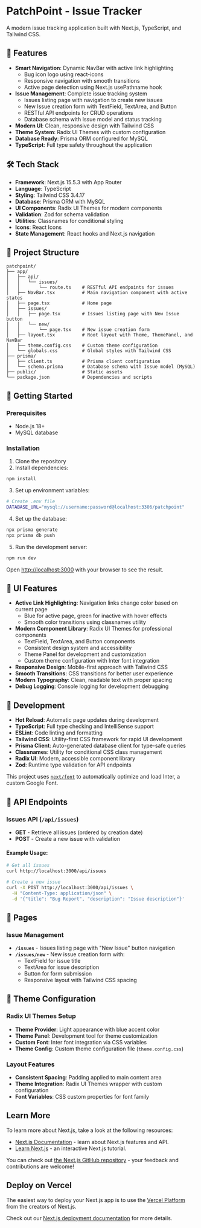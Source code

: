 # PatchPoint - Issue Tracker

A modern issue tracking application built with Next.js, TypeScript, and Tailwind CSS.

## 🚀 Features

- **Smart Navigation**: Dynamic NavBar with active link highlighting
  - Bug icon logo using react-icons
  - Responsive navigation with smooth transitions
  - Active page detection using Next.js usePathname hook
- **Issue Management**: Complete issue tracking system
  - Issues listing page with navigation to create new issues
  - New Issue creation form with TextField, TextArea, and Button
  - RESTful API endpoints for CRUD operations
  - Database schema with Issue model and status tracking
- **Modern UI**: Clean, responsive design with Tailwind CSS
- **Theme System**: Radix UI Themes with custom configuration
- **Database Ready**: Prisma ORM configured for MySQL
- **TypeScript**: Full type safety throughout the application

## 🛠️ Tech Stack

- **Framework**: Next.js 15.5.3 with App Router
- **Language**: TypeScript
- **Styling**: Tailwind CSS 3.4.17
- **Database**: Prisma ORM with MySQL
- **UI Components**: Radix UI Themes for modern components
- **Validation**: Zod for schema validation
- **Utilities**: Classnames for conditional styling
- **Icons**: React Icons
- **State Management**: React hooks and Next.js navigation

## 📁 Project Structure

```
patchpoint/
├── app/
│   ├── api/
│   │   └── issues/
│   │       └── route.ts    # RESTful API endpoints for issues
│   ├── NavBar.tsx          # Main navigation component with active states
│   ├── page.tsx            # Home page
│   ├── issues/
│   │   ├── page.tsx        # Issues listing page with New Issue button
│   │   └── new/
│   │       └── page.tsx    # New issue creation form
│   ├── layout.tsx          # Root layout with Theme, ThemePanel, and NavBar
│   ├── theme.config.css    # Custom theme configuration
│   └── globals.css         # Global styles with Tailwind CSS
├── prisma/
│   ├── client.ts           # Prisma client configuration
│   └── schema.prisma       # Database schema with Issue model (MySQL)
├── public/                 # Static assets
└── package.json            # Dependencies and scripts
```

## 🚀 Getting Started

### Prerequisites
- Node.js 18+ 
- MySQL database

### Installation

1. Clone the repository
2. Install dependencies:
```bash
npm install
```

3. Set up environment variables:
```bash
# Create .env file
DATABASE_URL="mysql://username:password@localhost:3306/patchpoint"
```

4. Set up the database:
```bash
npx prisma generate
npx prisma db push
```

5. Run the development server:
```bash
npm run dev
```

Open [http://localhost:3000](http://localhost:3000) with your browser to see the result.

## 🎨 UI Features

- **Active Link Highlighting**: Navigation links change color based on current page
  - Blue for active page, green for inactive with hover effects
  - Smooth color transitions using classnames utility
- **Modern Component Library**: Radix UI Themes for professional components
  - TextField, TextArea, and Button components
  - Consistent design system and accessibility
  - Theme Panel for development and customization
  - Custom theme configuration with Inter font integration
- **Responsive Design**: Mobile-first approach with Tailwind CSS
- **Smooth Transitions**: CSS transitions for better user experience
- **Modern Typography**: Clean, readable text with proper spacing
- **Debug Logging**: Console logging for development debugging

## 🔧 Development

- **Hot Reload**: Automatic page updates during development
- **TypeScript**: Full type checking and IntelliSense support
- **ESLint**: Code linting and formatting
- **Tailwind CSS**: Utility-first CSS framework for rapid UI development
- **Prisma Client**: Auto-generated database client for type-safe queries
- **Classnames**: Utility for conditional CSS class management
- **Radix UI**: Modern, accessible component library
- **Zod**: Runtime type validation for API endpoints

This project uses [`next/font`](https://nextjs.org/docs/basic-features/font-optimization) to automatically optimize and load Inter, a custom Google Font.

## 🔌 API Endpoints

### Issues API (`/api/issues`)

- **GET** - Retrieve all issues (ordered by creation date)
- **POST** - Create a new issue with validation

#### Example Usage:

```bash
# Get all issues
curl http://localhost:3000/api/issues

# Create a new issue
curl -X POST http://localhost:3000/api/issues \
  -H "Content-Type: application/json" \
  -d '{"title": "Bug Report", "description": "Issue description"}'
```

## 📝 Pages

### Issue Management
- **`/issues`** - Issues listing page with "New Issue" button navigation
- **`/issues/new`** - New issue creation form with:
  - TextField for issue title
  - TextArea for issue description  
  - Button for form submission
  - Responsive layout with Tailwind CSS spacing

## 🎨 Theme Configuration

### Radix UI Themes Setup
- **Theme Provider**: Light appearance with blue accent color
- **Theme Panel**: Development tool for theme customization
- **Custom Font**: Inter font integration via CSS variables
- **Theme Config**: Custom theme configuration file (`theme.config.css`)

### Layout Features
- **Consistent Spacing**: Padding applied to main content area
- **Theme Integration**: Radix UI Themes wrapper with custom configuration
- **Font Variables**: CSS custom properties for font family

## Learn More

To learn more about Next.js, take a look at the following resources:

- [Next.js Documentation](https://nextjs.org/docs) - learn about Next.js features and API.
- [Learn Next.js](https://nextjs.org/learn) - an interactive Next.js tutorial.

You can check out [the Next.js GitHub repository](https://github.com/vercel/next.js/) - your feedback and contributions are welcome!

## Deploy on Vercel

The easiest way to deploy your Next.js app is to use the [Vercel Platform](https://vercel.com/new?utm_medium=default-template&filter=next.js&utm_source=create-next-app&utm_campaign=create-next-app-readme) from the creators of Next.js.

Check out our [Next.js deployment documentation](https://nextjs.org/docs/deployment) for more details.
